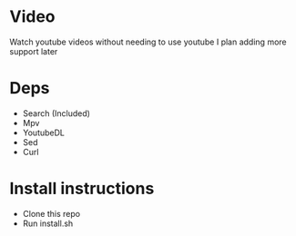# Video
Watch youtube videos without needing to use youtube
I plan adding more support later

# Deps
* Search (Included)
* Mpv
* YoutubeDL
* Sed
* Curl

# Install instructions
* Clone this repo
* Run install.sh
